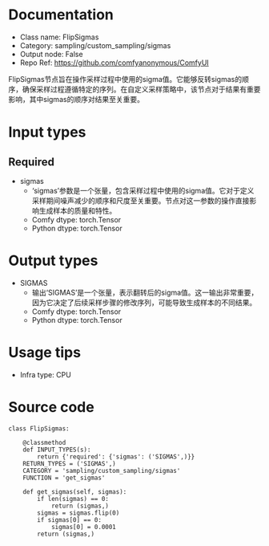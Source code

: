 # Documentation
- Class name: FlipSigmas
- Category: sampling/custom_sampling/sigmas
- Output node: False
- Repo Ref: https://github.com/comfyanonymous/ComfyUI

FlipSigmas节点旨在操作采样过程中使用的sigma值。它能够反转sigmas的顺序，确保采样过程遵循特定的序列。在自定义采样策略中，该节点对于结果有重要影响，其中sigmas的顺序对结果至关重要。

# Input types
## Required
- sigmas
    - ‘sigmas’参数是一个张量，包含采样过程中使用的sigma值。它对于定义采样期间噪声减少的顺序和尺度至关重要。节点对这一参数的操作直接影响生成样本的质量和特性。
    - Comfy dtype: torch.Tensor
    - Python dtype: torch.Tensor

# Output types
- SIGMAS
    - 输出‘SIGMAS’是一个张量，表示翻转后的sigma值。这一输出非常重要，因为它决定了后续采样步骤的修改序列，可能导致生成样本的不同结果。
    - Comfy dtype: torch.Tensor
    - Python dtype: torch.Tensor

# Usage tips
- Infra type: CPU

# Source code
```
class FlipSigmas:

    @classmethod
    def INPUT_TYPES(s):
        return {'required': {'sigmas': ('SIGMAS',)}}
    RETURN_TYPES = ('SIGMAS',)
    CATEGORY = 'sampling/custom_sampling/sigmas'
    FUNCTION = 'get_sigmas'

    def get_sigmas(self, sigmas):
        if len(sigmas) == 0:
            return (sigmas,)
        sigmas = sigmas.flip(0)
        if sigmas[0] == 0:
            sigmas[0] = 0.0001
        return (sigmas,)
```